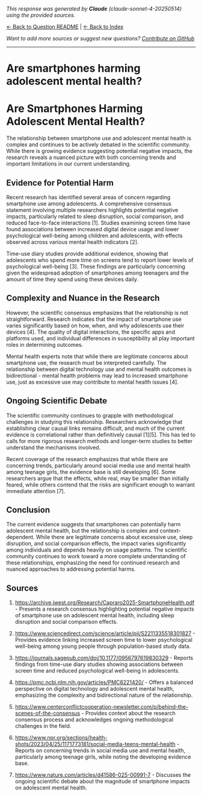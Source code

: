 <!-- 
Generated by: claude
Model: claude-sonnet-4-20250514
Prompt type: sources
Generated at: 2025-06-12T11:00:24.976108
-->

*This response was generated by **Claude** (claude-sonnet-4-20250514) using the provided sources.*

[← Back to Question README](README.md) | [← Back to Index](../README.md)

*Want to add more sources or suggest new questions? [Contribute on GitHub](https://github.com/justinwest/SuggestedSources)*

---

# Are smartphones harming adolescent mental health?

# Are Smartphones Harming Adolescent Mental Health?

The relationship between smartphone use and adolescent mental health is complex and continues to be actively debated in the scientific community. While there is growing evidence suggesting potential negative impacts, the research reveals a nuanced picture with both concerning trends and important limitations in our current understanding.

## Evidence for Potential Harm

Recent research has identified several areas of concern regarding smartphone use among adolescents. A comprehensive consensus statement involving multiple researchers highlights potential negative impacts, particularly related to sleep disruption, social comparison, and reduced face-to-face interactions [1]. Studies examining screen time have found associations between increased digital device usage and lower psychological well-being among children and adolescents, with effects observed across various mental health indicators [2].

Time-use diary studies provide additional evidence, showing that adolescents who spend more time on screens tend to report lower levels of psychological well-being [3]. These findings are particularly concerning given the widespread adoption of smartphones among teenagers and the amount of time they spend using these devices daily.

## Complexity and Nuance in the Research

However, the scientific consensus emphasizes that the relationship is not straightforward. Research indicates that the impact of smartphone use varies significantly based on how, when, and why adolescents use their devices [4]. The quality of digital interactions, the specific apps and platforms used, and individual differences in susceptibility all play important roles in determining outcomes.

Mental health experts note that while there are legitimate concerns about smartphone use, the research must be interpreted carefully. The relationship between digital technology use and mental health outcomes is bidirectional - mental health problems may lead to increased smartphone use, just as excessive use may contribute to mental health issues [4].

## Ongoing Scientific Debate

The scientific community continues to grapple with methodological challenges in studying this relationship. Researchers acknowledge that establishing clear causal links remains difficult, and much of the current evidence is correlational rather than definitively causal [1][5]. This has led to calls for more rigorous research methods and longer-term studies to better understand the mechanisms involved.

Recent coverage of the research emphasizes that while there are concerning trends, particularly around social media use and mental health among teenage girls, the evidence base is still developing [6]. Some researchers argue that the effects, while real, may be smaller than initially feared, while others contend that the risks are significant enough to warrant immediate attention [7].

## Conclusion

The current evidence suggests that smartphones can potentially harm adolescent mental health, but the relationship is complex and context-dependent. While there are legitimate concerns about excessive use, sleep disruption, and social comparison effects, the impact varies significantly among individuals and depends heavily on usage patterns. The scientific community continues to work toward a more complete understanding of these relationships, emphasizing the need for continued research and nuanced approaches to addressing potential harms.

## Sources

1. https://archive.jwest.org/Research/Capraro2025-SmartphoneHealth.pdf - Presents a research consensus highlighting potential negative impacts of smartphone use on adolescent mental health, including sleep disruption and social comparison effects.

2. https://www.sciencedirect.com/science/article/pii/S2211335518301827 - Provides evidence linking increased screen time to lower psychological well-being among young people through population-based study data.

3. https://journals.sagepub.com/doi/10.1177/0956797619830329 - Reports findings from time-use diary studies showing associations between screen time and reduced psychological well-being in adolescents.

4. https://pmc.ncbi.nlm.nih.gov/articles/PMC8221420/ - Offers a balanced perspective on digital technology and adolescent mental health, emphasizing the complexity and bidirectional nature of the relationship.

5. https://www.centerconflictcooperation-newsletter.com/p/behind-the-scenes-of-the-consensus - Provides context about the research consensus process and acknowledges ongoing methodological challenges in the field.

6. https://www.npr.org/sections/health-shots/2023/04/25/1171773181/social-media-teens-mental-health - Reports on concerning trends in social media use and mental health, particularly among teenage girls, while noting the developing evidence base.

7. https://www.nature.com/articles/d41586-025-00991-7 - Discusses the ongoing scientific debate about the magnitude of smartphone impacts on adolescent mental health.
